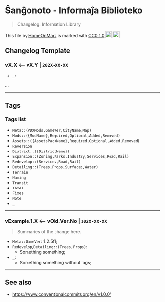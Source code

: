 Ŝanĝonoto - Informaĵa Biblioteko
===============================================================================

> Changelog: Information Library

<!-- markdownlint-disable-next-line no-inline-html line-length -->
 <p xmlns:cc="http://creativecommons.org/ns#" >This file by <a rel="cc:attributionURL dct:creator" property="cc:attributionName" href="https://github.com/HomeOnMars">HomeOnMars</a> is marked with <a href="https://creativecommons.org/publicdomain/zero/1.0/?ref=chooser-v1" target="_blank" rel="license noopener noreferrer" style="display:inline-block;">CC0 1.0<img style="height:22px!important;margin-left:3px;vertical-align:text-bottom;" src="https://mirrors.creativecommons.org/presskit/icons/cc.svg?ref=chooser-v1" alt=""><img style="height:22px!important;margin-left:3px;vertical-align:text-bottom;" src="https://mirrors.creativecommons.org/presskit/icons/zero.svg?ref=chooser-v1" alt=""></a></p>

Changelog Template
-------------------------------------------------------------------------------

### vX.X <-- vX.Y | `202X-XX-XX`

> 

- `_`: 

... 

-------------------------------------------------------------------------------

Tags
-------------------------------------------------------------------------------

### Tags list

- `Meta::(PDXMods,GameVer,CityName,Map)`
- `Mods::({ModName},Required,Optional,Added,Removed)`
- `Assets::({AssetsPackName},Required,Optional,Added,Removed)`
- `Reversion`
- `District::({DistrictName})`
- `Expansion::(Zoning,Parks,Industry,Services,Road,Rail)`
- `Redevelop::(Services,Road,Rail)`
- `Detailing::(Trees,Props,Surfaces,Water)`
- `Terrain`
- `Naming`
- `Transit`
- `Taxes`
- `Fixes`
- `Note`
- `_`

-------------------------------------------------------------------------------

### vExample.1.X <-- vOld.Ver.No | `202X-XX-XX`

> Summaries of the change here.

- `Meta::GameVer`: 1.2.5f1;
- `Redevelop`,`Detailing::(Trees,Props)`:
  - Something something;
- `_`:
  - Something something without tags;

-------------------------------------------------------------------------------

See also
-------------------------------------------------------------------------------

- <https://www.conventionalcommits.org/en/v1.0.0/>

